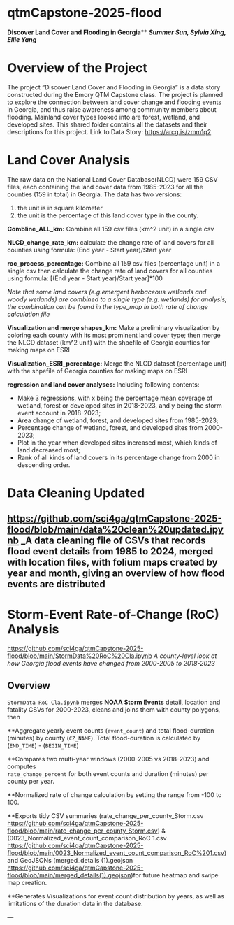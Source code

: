 # qtmCapstone-2025-flood

**Discover Land Cover and Flooding in Georgia****
***Summer Sun, Sylvia Xing, Ellie Yang***
# Overview of the Project
The project “Discover Land Cover and Flooding in Georgia” is a data story constructed during the Emory QTM Capstone class. The project is planned to explore the connection between land cover change and flooding events in Georgia, and thus raise awareness among community members about flooding. Mainland cover types looked into are forest, wetland, and developed sites. This shared folder contains all the datasets and their descriptions for this project.
Link to Data Story: https://arcg.is/zmm1q2


# Land Cover Analysis

The raw data on the National Land Cover Database(NLCD) were 159 CSV files, each containing the land cover data from 1985-2023 for all the counties (159 in total) in Georgia. The data has two versions:  
1. the unit is in square kilometer  
2. the unit is the percentage of this land cover type in the county.  

**Combline_ALL_km:** Combine all 159 csv files (km^2 unit) in a single csv  

**NLCD_change_rate_km:** calculate the change rate of land covers for all counties using formula: (End year - Start year)/Start year  

**roc_process_percentage:** Combine all 159 csv files (percentage unit) in a single csv then calculate  the change rate of land covers for all counties using formula: [(End year - Start year)/Start year]*100  

*Note that some land covers (e.g.emergent herbaceous wetlands and woody wetlands) are combined to a single type (e.g. wetlands) for analysis; the combination can be found in the type_map in both rate of change calculation file*  

**Visualization and merge shapes_km:** Make a preliminary visualization by coloring each county with its most prominent land cover type; then merge the NLCD dataset (km^2 unit) with the shpefile of Georgia counties for making maps on ESRI  

**Visualization_ESRI_percentage:** Merge the NLCD dataset (percentage unit) with the shpefile of Georgia counties for making maps on ESRI  

**regression and land cover analyses:** Including following contents:  
- Make 3 regressions, with x being the percentage mean coverage of wetland, forest or developed sites in 2018-2023, and y being the storm event account in 2018-2023;  
- Area change of wetland, forest, and developed sites from 1985-2023;  
- Percentage change of wetland, forest, and developed sites from 2000-2023;  
- Plot in the year when developed sites increased most, which kinds of land decreased most;  
- Rank of all kinds of land covers in its percentage change from 2000 in descending order.  


# Data Cleaning Updated  
https://github.com/sci4ga/qtmCapstone-2025-flood/blob/main/data%20clean%20updated.ipynb
_A data cleaning file of CSVs that records flood event details from 1985 to 2024, merged with location files, with folium maps created by year and month, giving an overview of how flood events are distributed
---


# Storm-Event Rate-of-Change (RoC) Analysis  
https://github.com/sci4ga/qtmCapstone-2025-flood/blob/main/StormData%20RoC%20Cla.ipynb
_A county-level look at how Georgia flood events have changed from 2000-2005 to 2018-2023_

## Overview
`StormData RoC Cla.ipynb` merges **NOAA Storm Events** detail, location and
fatality CSVs for 2000-2023, cleans and joins them with county polygons, then

**Aggregate yearly event counts (`event_count`) and total flood-duration (minutes) by county (`CZ_NAME`). Total flood-duration is calculated by (`END_TIME`) -  (`BEGIN_TIME`)

**Compares two multi-year windows (2000-2005 vs 2018-2023) and computes  
   `rate_change_percent` for both event counts and duration (minutes) per county per year.
   
**Normalized rate of change calculation by setting the range from -100 to 100.

**Exports tidy CSV summaries (​​rate_change_per_county_Storm.csv https://github.com/sci4ga/qtmCapstone-2025-flood/blob/main/rate_change_per_county_Storm.csv) & (0023_Normalized_event_count_comparison_RoC 1.csv https://github.com/sci4ga/qtmCapstone-2025-flood/blob/main/0023_Normalized_event_count_comparison_RoC%201.csv)and GeoJSONs (merged_details (1).geojson https://github.com/sci4ga/qtmCapstone-2025-flood/blob/main/merged_details(1).geojson)for future heatmap and swipe map creation.

**Generates Visualizations for event count distribution by years, as well as limitations of the duration data in the database.

—


